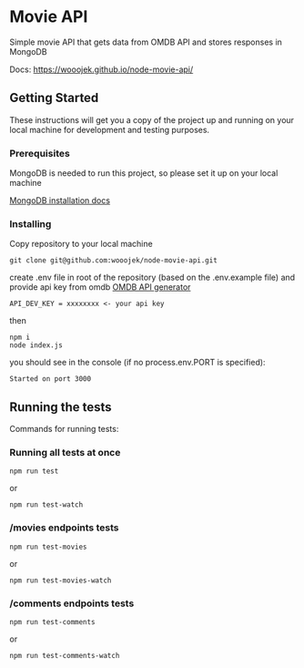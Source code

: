 # Movie API

Simple movie API that gets data from OMDB API and stores responses in MongoDB

Docs: https://wooojek.github.io/node-movie-api/

## Getting Started

These instructions will get you a copy of the project up and running on your local machine for development and testing purposes.

### Prerequisites

MongoDB is needed to run this project, so please set it up on your local machine

[MongoDB installation docs](https://docs.mongodb.com/manual/installation/)

### Installing

Copy repository to your local machine

```
git clone git@github.com:wooojek/node-movie-api.git
```

create .env file in root of the repository (based on the .env.example file) and provide api key from omdb [OMDB API generator](http://www.omdbapi.com/apikey.aspx)

```
API_DEV_KEY = xxxxxxxx <- your api key
```

then

```
npm i
node index.js
```

you should see in the console (if no process.env.PORT is specified):
```
Started on port 3000
```

## Running the tests

Commands for running tests:

### Running all tests at once

```
npm run test
```
or
```
npm run test-watch
```

### /movies endpoints tests

```
npm run test-movies
```
or
```
npm run test-movies-watch
```

### /comments endpoints tests

```
npm run test-comments
```
or
```
npm run test-comments-watch
```
